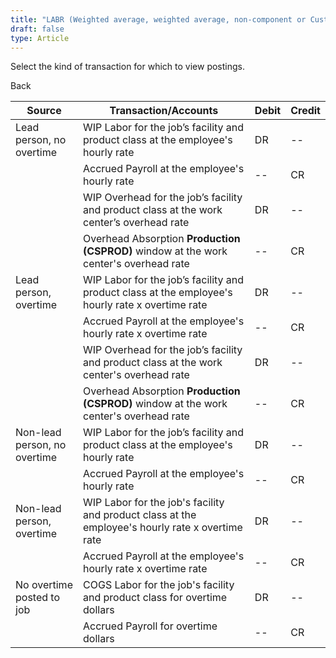 ```yaml
---
title: "LABR (Weighted average, weighted average, non-component or Customer jobs)"
draft: false
type: Article
---
```


Select the kind of transaction for which to view postings. 

Back

| Source                       | Transaction/Accounts                                                                             | Debit | Credit |
|------------------------------|--------------------------------------------------------------------------------------------------|-------|--------|
| Lead person, no overtime     | WIP Labor for the job’s facility and product class at the employee's hourly rate                 | DR    | --     |
|                              | Accrued Payroll at the employee's hourly rate                                                    | --    | CR     |
|                              | WIP Overhead for the job’s facility and product class at the work center’s overhead rate         | DR    | --     |
|                              | Overhead Absorption **Production (CSPROD)** window at the work center's overhead rate            | --    | CR     |
| Lead person, overtime        | WIP Labor for the job’s facility and product class at the employee's hourly rate x overtime rate | DR    | --     |
|                              | Accrued Payroll at the employee's hourly rate x overtime rate                                    | --    | CR     |
|                              | WIP Overhead for the job’s facility and product class at the work center's overhead rate         | DR    | --     |
|                              | Overhead Absorption **Production (CSPROD)** window at the work center's overhead rate            | --    | CR     |
| Non-lead person, no overtime | WIP Labor for the job’s facility and product class at the employee's hourly rate                 | DR    | --     |
|                              | Accrued Payroll at the employee's hourly rate                                                    | --    | CR     |
| Non-lead person, overtime    | WIP Labor for the job's facility and product class at the employee's hourly rate x overtime rate | DR    | --     |
|                              | Accrued Payroll at the employee's hourly rate x overtime rate                                    | --    | CR     |
| No overtime posted to job    | COGS Labor for the job's facility and product class for overtime dollars                         | DR    | --     |
|                              | Accrued Payroll for overtime dollars                                                             | --    | CR     |
